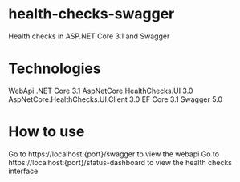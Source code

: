 # health-checks-swagger
Health checks in ASP.NET Core 3.1 and Swagger

# Technologies
WebApi .NET Core 3.1
AspNetCore.HealthChecks.UI 3.0
AspNetCore.HealthChecks.UI.Client 3.0
EF Core 3.1
Swagger 5.0

# How to use
Go to https://localhost:{port}/swagger to view the webapi
Go to https://localhost:{port}/status-dashboard to view the health checks interface

